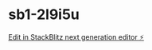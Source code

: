 # sb1-2l9i5u

[Edit in StackBlitz next generation editor ⚡️](https://stackblitz.com/~/github.com/pixelfuturist/sb1-2l9i5u)